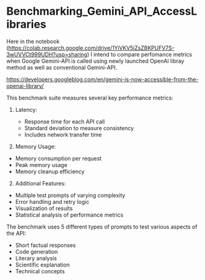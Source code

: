 # Benchmarking_Gemini_API_AccessLibraries

Here in the notebook (https://colab.research.google.com/drive/1YiVKV5jZsZBKPUFV7S-3wUVVCt999UDH?usp=sharing) I intend to compare perfomance metrics when Google Gemini-API is called using newly launched OpenAI libray method as well as conventional Gemini-API.

https://developers.googleblog.com/en/gemini-is-now-accessible-from-the-openai-library/

This benchmark suite measures several key performance metrics:

1. Latency:

    - Response time for each API call
    - Standard deviation to measure consistency
    - Includes network transfer time


2. Memory Usage:

  - Memory consumption per request
  - Peak memory usage
  - Memory cleanup efficiency


2. Additional Features:

  - Multiple test prompts of varying complexity
  - Error handling and retry logic
  - Visualization of results
  - Statistical analysis of performance metrics



The benchmark uses 5 different types of prompts to test various aspects of the API:

- Short factual responses
- Code generation
- Literary analysis
- Scientific explanation
- Technical concepts

